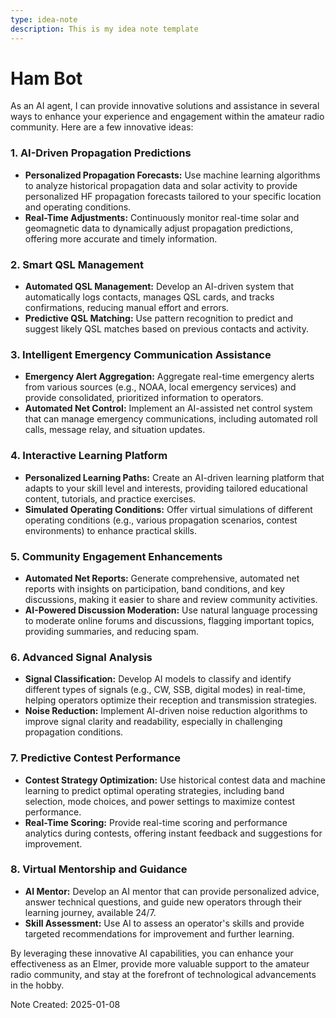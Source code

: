 ```yaml
---
type: idea-note
description: This is my idea note template
---
```


# Ham Bot

As an AI agent, I can provide innovative solutions and assistance in several ways to enhance your experience and engagement within the amateur radio community. Here are a few innovative ideas:

### 1. **AI-Driven Propagation Predictions**
   - **Personalized Propagation Forecasts:** Use machine learning algorithms to analyze historical propagation data and solar activity to provide personalized HF propagation forecasts tailored to your specific location and operating conditions.
   - **Real-Time Adjustments:** Continuously monitor real-time solar and geomagnetic data to dynamically adjust propagation predictions, offering more accurate and timely information.

### 2. **Smart QSL Management**
   - **Automated QSL Management:** Develop an AI-driven system that automatically logs contacts, manages QSL cards, and tracks confirmations, reducing manual effort and errors.
   - **Predictive QSL Matching:** Use pattern recognition to predict and suggest likely QSL matches based on previous contacts and activity.

### 3. **Intelligent Emergency Communication Assistance**
   - **Emergency Alert Aggregation:** Aggregate real-time emergency alerts from various sources (e.g., NOAA, local emergency services) and provide consolidated, prioritized information to operators.
   - **Automated Net Control:** Implement an AI-assisted net control system that can manage emergency communications, including automated roll calls, message relay, and situation updates.

### 4. **Interactive Learning Platform**
   - **Personalized Learning Paths:** Create an AI-driven learning platform that adapts to your skill level and interests, providing tailored educational content, tutorials, and practice exercises.
   - **Simulated Operating Conditions:** Offer virtual simulations of different operating conditions (e.g., various propagation scenarios, contest environments) to enhance practical skills.

### 5. **Community Engagement Enhancements**
   - **Automated Net Reports:** Generate comprehensive, automated net reports with insights on participation, band conditions, and key discussions, making it easier to share and review community activities.
   - **AI-Powered Discussion Moderation:** Use natural language processing to moderate online forums and discussions, flagging important topics, providing summaries, and reducing spam.

### 6. **Advanced Signal Analysis**
   - **Signal Classification:** Develop AI models to classify and identify different types of signals (e.g., CW, SSB, digital modes) in real-time, helping operators optimize their reception and transmission strategies.
   - **Noise Reduction:** Implement AI-driven noise reduction algorithms to improve signal clarity and readability, especially in challenging propagation conditions.

### 7. **Predictive Contest Performance**
   - **Contest Strategy Optimization:** Use historical contest data and machine learning to predict optimal operating strategies, including band selection, mode choices, and power settings to maximize contest performance.
   - **Real-Time Scoring:** Provide real-time scoring and performance analytics during contests, offering instant feedback and suggestions for improvement.

### 8. **Virtual Mentorship and Guidance**
   - **AI Mentor:** Develop an AI mentor that can provide personalized advice, answer technical questions, and guide new operators through their learning journey, available 24/7.
   - **Skill Assessment:** Use AI to assess an operator's skills and provide targeted recommendations for improvement and further learning.

By leveraging these innovative AI capabilities, you can enhance your effectiveness as an Elmer, provide more valuable support to the amateur radio community, and stay at the forefront of technological advancements in the hobby.


Note Created: 2025-01-08
